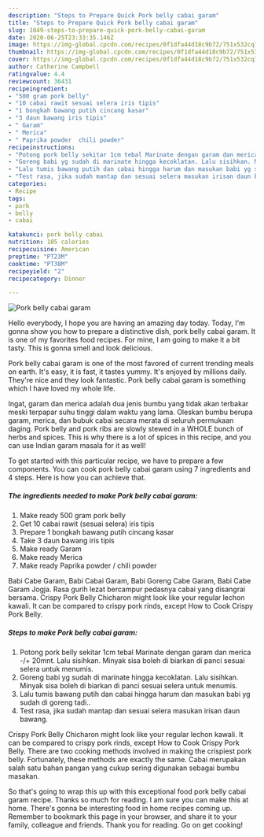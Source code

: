```yaml
---
description: "Steps to Prepare Quick Pork belly cabai garam"
title: "Steps to Prepare Quick Pork belly cabai garam"
slug: 1049-steps-to-prepare-quick-pork-belly-cabai-garam
date: 2020-06-25T23:33:35.146Z
image: https://img-global.cpcdn.com/recipes/0f1dfa44d18c9b72/751x532cq70/pork-belly-cabai-garam-foto-resep-utama.jpg
thumbnail: https://img-global.cpcdn.com/recipes/0f1dfa44d18c9b72/751x532cq70/pork-belly-cabai-garam-foto-resep-utama.jpg
cover: https://img-global.cpcdn.com/recipes/0f1dfa44d18c9b72/751x532cq70/pork-belly-cabai-garam-foto-resep-utama.jpg
author: Catherine Campbell
ratingvalue: 4.4
reviewcount: 36431
recipeingredient:
- "500 gram pork belly"
- "10 cabai rawit sesuai selera iris tipis"
- "1 bongkah bawang putih cincang kasar"
- "3 daun bawang iris tipis"
- " Garam"
- " Merica"
- " Paprika powder  chili powder"
recipeinstructions:
- "Potong pork belly sekitar 1cm tebal Marinate dengan garam dan merica -/+ 20mnt. Lalu sisihkan. Minyak sisa boleh di biarkan di panci sesuai selera untuk menumis."
- "Goreng babi yg sudah di marinate hingga kecoklatan. Lalu sisihkan. Minyak sisa boleh di biarkan di panci sesuai selera untuk menumis."
- "Lalu tumis bawang putih dan cabai hingga harum dan masukan babi yg sudah di goreng tadi.."
- "Test rasa, jika sudah mantap dan sesuai selera masukan irisan daun bawang."
categories:
- Recipe
tags:
- pork
- belly
- cabai

katakunci: pork belly cabai 
nutrition: 105 calories
recipecuisine: American
preptime: "PT23M"
cooktime: "PT38M"
recipeyield: "2"
recipecategory: Dinner

---
```



![Pork belly cabai garam](https://img-global.cpcdn.com/recipes/0f1dfa44d18c9b72/751x532cq70/pork-belly-cabai-garam-foto-resep-utama.jpg)

Hello everybody, I hope you are having an amazing day today. Today, I'm gonna show you how to prepare a distinctive dish, pork belly cabai garam. It is one of my favorites food recipes. For mine, I am going to make it a bit tasty. This is gonna smell and look delicious.

Pork belly cabai garam is one of the most favored of current trending meals on earth. It's easy, it is fast, it tastes yummy. It's enjoyed by millions daily. They're nice and they look fantastic. Pork belly cabai garam is something which I have loved my whole life.

Ingat, garam dan merica adalah dua jenis bumbu yang tidak akan terbakar meski terpapar suhu tinggi dalam waktu yang lama. Oleskan bumbu berupa garam, merica, dan bubuk cabai secara merata di seluruh permukaan daging. Pork belly and pork ribs are slowly stewed in a WHOLE bunch of herbs and spices. This is why there is a lot of spices in this recipe, and you can use Indian garam masala for it as well!


To get started with this particular recipe, we have to prepare a few components. You can cook pork belly cabai garam using 7 ingredients and 4 steps. Here is how you can achieve that.

<!--inarticleads1-->

##### The ingredients needed to make Pork belly cabai garam:

1. Make ready 500 gram pork belly
1. Get 10 cabai rawit (sesuai selera) iris tipis
1. Prepare 1 bongkah bawang putih cincang kasar
1. Take 3 daun bawang iris tipis
1. Make ready  Garam
1. Make ready  Merica
1. Make ready  Paprika powder / chili powder


Babi Cabe Garam, Babi Cabai Garam, Babi Goreng Cabe Garam, Babi Cabe Garam Jogja. Rasa gurih lezat bercampur pedasnya cabai yang disangrai bersama. Crispy Pork Belly Chicharon might look like your regular lechon kawali. It can be compared to crispy pork rinds, except How to Cook Crispy Pork Belly. 

<!--inarticleads2-->

##### Steps to make Pork belly cabai garam:

1. Potong pork belly sekitar 1cm tebal Marinate dengan garam dan merica -/+ 20mnt. Lalu sisihkan. Minyak sisa boleh di biarkan di panci sesuai selera untuk menumis.
1. Goreng babi yg sudah di marinate hingga kecoklatan. Lalu sisihkan. Minyak sisa boleh di biarkan di panci sesuai selera untuk menumis.
1. Lalu tumis bawang putih dan cabai hingga harum dan masukan babi yg sudah di goreng tadi..
1. Test rasa, jika sudah mantap dan sesuai selera masukan irisan daun bawang.


Crispy Pork Belly Chicharon might look like your regular lechon kawali. It can be compared to crispy pork rinds, except How to Cook Crispy Pork Belly. There are two cooking methods involved in making the crispiest pork belly. Fortunately, these methods are exactly the same. Cabai merupakan salah satu bahan pangan yang cukup sering digunakan sebagai bumbu masakan. 

So that's going to wrap this up with this exceptional food pork belly cabai garam recipe. Thanks so much for reading. I am sure you can make this at home. There's gonna be interesting food in home recipes coming up. Remember to bookmark this page in your browser, and share it to your family, colleague and friends. Thank you for reading. Go on get cooking!
